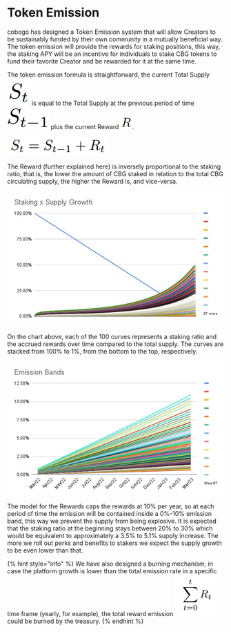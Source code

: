 # Token Emission

cobogo has designed a Token Emission system that will allow Creators to be sustainably funded by their own community in a mutually beneficial way. The token emission will provide the rewards for staking positions, this way, the staking APY will be an incentive for individuals to stake CBG tokens to fund their favorite Creator and be rewarded for it at the same time.

The token emission formula is straightforward, the current Total Supply ![](<../../../.gitbook/assets/image (6).png>) is equal to the Total Supply at the previous period of time ![](<../../../.gitbook/assets/image (8).png>) plus the current Reward ![](<../../../.gitbook/assets/image (4).png>).

![](<../../../.gitbook/assets/image (3).png>)

The Reward (further explained here) is inversely proportional to the staking ratio, that is, the lower the amount of CBG staked in relation to the total CBG circulating supply, the higher the Reward is, and vice-versa.

![Staking ratio compared to the supply growth from March 2022 to February 2026](<../../../.gitbook/assets/WhatsApp Image 2022-03-07 at 19.20.27.jpeg>)

On the chart above, each of the 100 curves represents a staking ratio and the accrued rewards over time compared to the total supply. The curves are stacked from 100% to 1%, from the bottom to the top, respectively.&#x20;

![](<../../../.gitbook/assets/WhatsApp Image 2022-03-07 at 19.16.20.jpeg>)

The model for the Rewards caps the rewards at 10% per year, so at each period of time the emission will be contained inside a 0%-10% emission band, this way we prevent the supply from being explosive. It is expected that the staking ratio at the beginning stays between 20% to 30% which would be equivalent to approximately a 3.5% to 5.1% supply increase. The more we roll out perks and benefits to stakers we expect the supply growth to be even lower than that.

{% hint style="info" %}
We have also designed a burning mechanism, in case the platform growth is lower than the total emission rate in a specific time frame (yearly, for example), the total reward emission ![](../../../.gitbook/assets/image.png) could be burned by the treasury.
{% endhint %}

